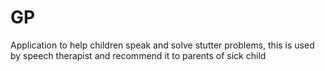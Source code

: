 # GP
Application to help children speak and solve stutter problems, this is used by speech therapist and recommend it to parents of sick child
